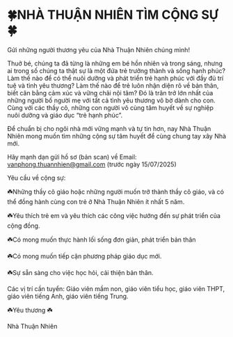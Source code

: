 # 🍀NHÀ THUẬN NHIÊN TÌM CỘNG SỰ🍀

Gửi những người thương yêu của Nhà Thuận Nhiên chúng mình! 

Thuở bé, chúng ta đã từng là những em bé hồn nhiên và trong sáng, nhưng ai trong số chúng ta thật sự là một đứa trẻ trưởng thành và sống hạnh phúc? Làm thế nào để có thể nuôi dưỡng và phát triển trẻ hạnh phúc với đầy đủ trí tuệ và tình yêu thương? Làm thế nào để trẻ luôn nhận diện rõ về bản thân, biết cân bằng cảm xúc và vững chãi nội tâm? Đó là trăn trở lớn nhất của những người bố người mẹ với tất cả tình yêu thương vô bờ dành cho con. Cùng với các thầy cô, những con người vô cùng tâm huyết về sự nghiệp nuôi dưỡng và giáo dục “trẻ hạnh phúc”.

Để chuẩn bị cho ngôi nhà mới vững mạnh và tự tin hơn, nay Nhà Thuận Nhiên mong muốn tìm những cộng sự tâm huyết để cùng chung tay xây Nhà mới.

Hãy mạnh dạn gửi hồ sơ (bản scan) về Email: vanphong.thuannhien@gmail.com (trước ngày 15/07/2025)

Yêu cầu về cộng sự:

  ☘️Những thầy cô giáo hoặc những người muốn trở thành thầy cô giáo, và có thể đồng hành cùng con trẻ ở Nhà Thuận Nhiên ít nhất 5 năm.
  
  ☘️Yêu thích trẻ em và yêu thích các công việc hướng đến sự phát triển của cộng đồng.
  
  ☘️Có mong muốn thực hành lối sống đơn giản, phát triển bản thân
  
  ☘️Có mong muốn tiếp cận phương pháp giáo dục mới.
  
  ☘️Sự sẵn sàng cho việc học hỏi, cải thiện bản thân.

Các vị trí cần tuyển: Giáo viên mầm non, giáo viên tiểu học, giáo viên THPT, giáo viên tiếng Anh, giáo viên tiếng Trung.


 ☘️Yêu thương ☘️
 
Nhà Thuận Nhiên
